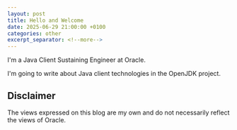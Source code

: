 ```yaml
---
layout: post
title: Hello and Welcome
date: 2025-06-29 21:00:00 +0100
categories: other
excerpt_separator: <!--more-->
---
```

I'm a Java Client Sustaining Engineer at Oracle.

I'm going to write about Java client technologies in the OpenJDK project.
<!--more-->
## Disclaimer

The views expressed on this blog are my own and
do not necessarily reflect the views of Oracle.

